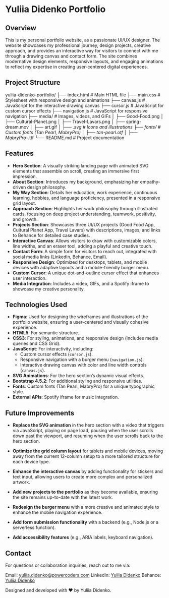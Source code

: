 # Yuliia Didenko Portfolio


## Overview

This is my personal portfolio website, as a passionate UI/UX designer. The website showcases my professional journey, design projects, creative approach, and provides an interactive way for visitors to connect with me through a drawing canvas and contact form. The site combines modernative design elements, responsive layouts, and engaging animations to reflect my expertise in creating user-centered digital experiences.


## Project Structure

yuliia-didenko-portfolio/
├── index.html         # Main HTML file
├── main.css           # Stylesheet with responsive design and animations
├── canvas.js          # JavaScript for the interactive drawing canvas
├── cursor.js          # JavaScript for custom cursor effects
├── navigation.js      # JavaScript for responsive navigation
├── media/             # Images, videos, and GIFs
│   ├── Good-Food.png
│   ├── Cultural-Planet.png
│   ├── Travel-Lavars.png
│   ├── spring-dream.mov
│   ├── art.gif
│   ├── *.svg          # Icons and illustrations
├── fonts/             # Custom fonts (Tan Pearl, MabryPro)
│   ├── tan-pearl.otf
│   ├── MabryPro-*.ttf
└── README.md          # Project documentation


## Features

- **Hero Section**: A visually striking landing page with animated SVG elements that assemble on scroll, creating an immersive first impression.
- **About Section**: Introduces my background, emphasizing her empathy-driven design philosophy.
- **My Way Section**: Details her education, work experience, continuous learning, hobbies, and language proficiency, presented in a responsive grid layout.
- **Approach Section**: Highlights her work philosophy through illustrated cards, focusing on deep project understanding, teamwork, positivity, and growth.
- **Projects Section**: Showcases three UI/UX projects (Good Food App, Cultural Planet App, Travel Lavars) with descriptions, images, and links to Behance for detailed case studies.
- **Interactive Canvas**: Allows visitors to draw with customizable colors, line widths, and an eraser tool, adding a playful and creative touch.
- **Contact Form**: A simple form for visitors to reach out, integrated with social media links (LinkedIn, Behance, Email).
- **Responsive Design**: Optimized for desktops, tablets, and mobile devices with adaptive layouts and a mobile-friendly burger menu.
- **Custom Cursor**: A unique dot-and-outline cursor effect that enhances user interaction.
- **Media Integration**: Includes a video, GIFs, and a Spotify iframe to showcase my creative personality.


## Technologies Used

- **Figma**: Used for designing the wireframes and illustrations of the portfolio website, ensuring a user-centered and visually cohesive experience.
- **HTML5**: For semantic structure.
- **CSS3**: For styling, animations, and responsive design (includes media queries and CSS Grid).
- **JavaScript**: For interactivity, including:
  - Custom cursor effects (`cursor.js`).
  - Responsive navigation with a burger menu (`navigation.js`).
  - Interactive drawing canvas with color and line width controls (`canvas.js`).
- **SVG Animations**: For the hero section’s dynamic visual effects.
- **Bootstrap 4.5.2**: For additional styling and responsive utilities.
- **Fonts**: Custom fonts (Tan Pearl, MabryPro) for a unique typographic style.
- **External APIs**: Spotify iframe for music integration.


## Future Improvements

- **Replace the SVG animation** in the hero section with a video that triggers via JavaScript, playing on page load, pausing when the user scrolls down past the viewport, and resuming when the user scrolls back to the hero section.

- **Optimize the grid column layout** for tablets and mobile devices, moving away from the current 12-column setup to a more tailored structure for each device type.

- **Enhance the interactive canvas** by adding functionality for stickers and text input, allowing users to create more complex and personalized artwork.

- **Add new projects to the portfolio** as they become available, ensuring the site remains up-to-date with the latest work.

- **Redesign the burger menu** with a more creative and animated style to enhance the mobile navigation experience.

- **Add form submission functionality** with a backend (e.g., Node.js or a serverless function).

- **Add accessibility features** (e.g., ARIA labels, keyboard navigation).


## Contact

For questions or collaboration inquiries, reach out to me via:

Email: yuliia.didenko@powercoders.com
LinkedIn: [Yuliia Didenko](https://www.linkedin.com/in/yuliia-didenko/)
Behance: [Yuliia Didenko](https://www.behance.net/yuliiadidenko_)


Designed and developed with ❤️ by Yuliia Didenko.